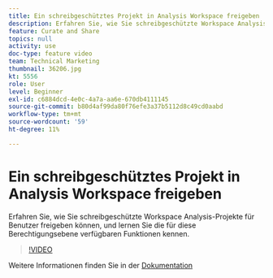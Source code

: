 ```yaml
---
title: Ein schreibgeschütztes Projekt in Analysis Workspace freigeben
description: Erfahren Sie, wie Sie schreibgeschützte Workspace Analysis-Projekte für Benutzer freigeben können, und lernen Sie die für diese Berechtigungsebene verfügbaren Funktionen kennen.
feature: Curate and Share
topics: null
activity: use
doc-type: feature video
team: Technical Marketing
thumbnail: 36206.jpg
kt: 5556
role: User
level: Beginner
exl-id: c6884dcd-4e0c-4a7a-aa6e-670db4111145
source-git-commit: b80d4af99da80f76efe3a37b5112d8c49cd0aabd
workflow-type: tm+mt
source-wordcount: '59'
ht-degree: 11%

---
```


# Ein schreibgeschütztes Projekt in Analysis Workspace freigeben

Erfahren Sie, wie Sie schreibgeschützte Workspace Analysis-Projekte für Benutzer freigeben können, und lernen Sie die für diese Berechtigungsebene verfügbaren Funktionen kennen.

>[!VIDEO](https://video.tv.adobe.com/v/36206/?quality=12&learn=on)

Weitere Informationen finden Sie in der [Dokumentation](https://experienceleague.adobe.com/docs/analytics/analyze/analysis-workspace/curate-share/view-only-projects.html?lang=de)
